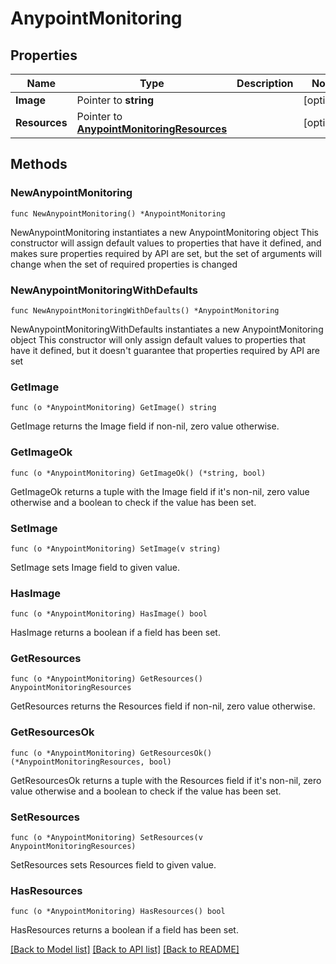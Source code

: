 # AnypointMonitoring

## Properties

Name | Type | Description | Notes
------------ | ------------- | ------------- | -------------
**Image** | Pointer to **string** |  | [optional] 
**Resources** | Pointer to [**AnypointMonitoringResources**](AnypointMonitoringResources.md) |  | [optional] 

## Methods

### NewAnypointMonitoring

`func NewAnypointMonitoring() *AnypointMonitoring`

NewAnypointMonitoring instantiates a new AnypointMonitoring object
This constructor will assign default values to properties that have it defined,
and makes sure properties required by API are set, but the set of arguments
will change when the set of required properties is changed

### NewAnypointMonitoringWithDefaults

`func NewAnypointMonitoringWithDefaults() *AnypointMonitoring`

NewAnypointMonitoringWithDefaults instantiates a new AnypointMonitoring object
This constructor will only assign default values to properties that have it defined,
but it doesn't guarantee that properties required by API are set

### GetImage

`func (o *AnypointMonitoring) GetImage() string`

GetImage returns the Image field if non-nil, zero value otherwise.

### GetImageOk

`func (o *AnypointMonitoring) GetImageOk() (*string, bool)`

GetImageOk returns a tuple with the Image field if it's non-nil, zero value otherwise
and a boolean to check if the value has been set.

### SetImage

`func (o *AnypointMonitoring) SetImage(v string)`

SetImage sets Image field to given value.

### HasImage

`func (o *AnypointMonitoring) HasImage() bool`

HasImage returns a boolean if a field has been set.

### GetResources

`func (o *AnypointMonitoring) GetResources() AnypointMonitoringResources`

GetResources returns the Resources field if non-nil, zero value otherwise.

### GetResourcesOk

`func (o *AnypointMonitoring) GetResourcesOk() (*AnypointMonitoringResources, bool)`

GetResourcesOk returns a tuple with the Resources field if it's non-nil, zero value otherwise
and a boolean to check if the value has been set.

### SetResources

`func (o *AnypointMonitoring) SetResources(v AnypointMonitoringResources)`

SetResources sets Resources field to given value.

### HasResources

`func (o *AnypointMonitoring) HasResources() bool`

HasResources returns a boolean if a field has been set.


[[Back to Model list]](../README.md#documentation-for-models) [[Back to API list]](../README.md#documentation-for-api-endpoints) [[Back to README]](../README.md)


